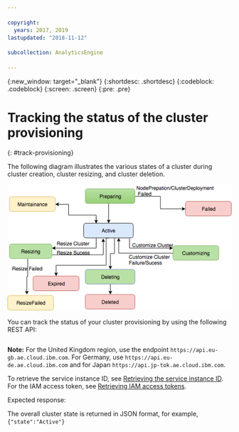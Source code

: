 ```yaml
---

copyright:
  years: 2017, 2019
lastupdated: "2018-11-12"

subcollection: AnalyticsEngine

---
```


<!-- Attribute definitions -->
{:new_window: target="_blank"}
{:shortdesc: .shortdesc}
{:codeblock: .codeblock}
{:screen: .screen}
{:pre: .pre}

# Tracking the status of the cluster provisioning
{: #track-provisioning}

The following diagram illustrates the various states of a cluster during cluster creation, cluster resizing, and cluster deletion.

![Shows the various states during cluster  provisioning.](images/cluster-states.png)

You can track the status of your cluster provisioning by using the following REST API:

```curl -i -X GET   https://api.us-south.ae.cloud.ibm.com/v2/analytics_engines/<service_instance_id>/state -H 'Authorization: Bearer <user's IAM access token>'
```  

**Note:** For the United Kingdom region, use the endpoint `https://api.eu-gb.ae.cloud.ibm.com`. For Germany, use  `https://api.eu-de.ae.cloud.ibm.com` and for Japan `https://api.jp-tok.ae.cloud.ibm.com`.

To retrieve the service instance ID, see [Retrieving the service instance ID](/docs/AnalyticsEngine?topic=AnalyticsEngine-retrieve-service-id). For the IAM access token, see [Retrieving IAM access tokens](/docs/AnalyticsEngine?topic=AnalyticsEngine-retrieve-iam-token).

Expected response:

The overall cluster state is returned in JSON format, for example, ` {"state":"Active"}`
